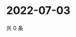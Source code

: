 # 2022-07-03

共 0 条

<!-- BEGIN WEIBO -->
<!-- 最后更新时间 Sun Jul 03 2022 14:01:18 GMT+0800 (China Standard Time) -->

<!-- END WEIBO -->
